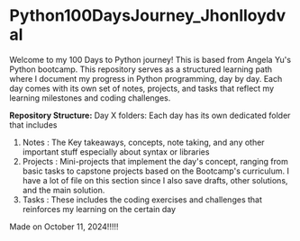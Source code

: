 # Python100DaysJourney_Jhonlloydval
Welcome to my 100 Days to Python journey! This is based from Angela Yu's Python bootcamp. This repository serves as a structured learning path where I document my progress in Python programming, day by day. Each day comes with its own set of notes, projects, and tasks that reflect my learning milestones and coding challenges.

**Repository Structure:**
Day X folders: Each day has its own dedicated folder that includes 
1. Notes : The Key takeaways, concepts, note taking, and any other important stuff especially about syntax or libraries
2. Projects : Mini-projects that implement the day's concept, ranging from basic tasks to capstone projects based on the Bootcamp's curriculum. I have a lot of file on this section since I also save drafts, other solutions, and the main solution.
3. Tasks : These includes the coding exercises and challenges that reinforces my learning on the certain day

Made on October 11, 2024!!!!!
